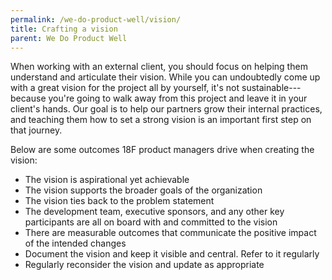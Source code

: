 ```yaml
---
permalink: /we-do-product-well/vision/
title: Crafting a vision
parent: We Do Product Well
---
```


When working with an external client, you should focus on helping them understand and articulate their vision. While you can undoubtedly come up with a great vision for the project all by yourself, it's not sustainable---because you're going to walk away from this project and leave it in your client's hands. Our goal is to help our partners grow their internal practices, and teaching them how to set a strong vision is an important first step on that journey.

Below are some outcomes 18F product managers drive when creating the vision:

- The vision is aspirational yet achievable
- The vision supports the broader goals of the organization
- The vision ties back to the problem statement
- The development team, executive sponsors, and any other key participants are all on board with and committed to the vision
- There are measurable outcomes that communicate the positive impact of the intended changes
- Document the vision and keep it visible and central. Refer to it regularly
- Regularly reconsider the vision and update as appropriate
